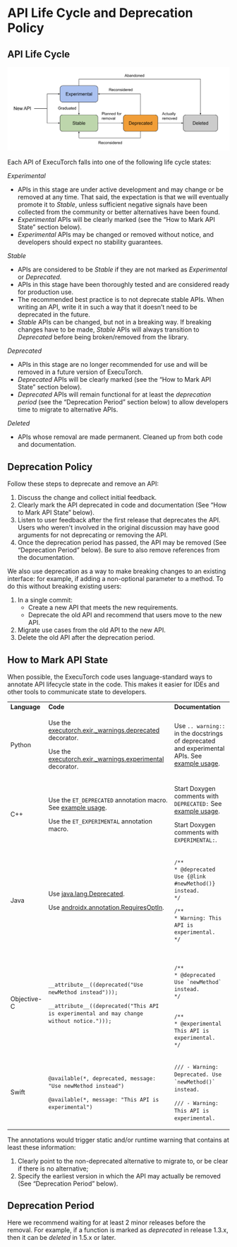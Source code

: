 # API Life Cycle and Deprecation Policy

## API Life Cycle

![name](_static/img/api_life_cycle.png)

Each API of ExecuTorch falls into one of the following life cycle states:

_Experimental_

- APIs in this stage are under active development and may change or be removed
  at any time. That said, the expectation is that we will eventually promote it
  to _Stable_, unless sufficient negative signals have been collected from the
  community or better alternatives have been found.
- _Experimental_ APIs will be clearly marked (see the “How to Mark API State”
  section below).
- _Experimental_ APIs may be changed or removed without notice, and developers
  should expect no stability guarantees.

_Stable_

- APIs are considered to be _Stable_ if they are not marked as _Experimental_ or
  _Deprecated._
- APIs in this stage have been thoroughly tested and are considered ready for
  production use.
- The recommended best practice is to not deprecate stable APIs. When writing an
  API, write it in such a way that it doesn’t need to be deprecated in the
  future.
- _Stable_ APIs can be changed, but not in a breaking way. If breaking changes
  have to be made, _Stable_ APIs will always transition to _Deprecated_ before
  being broken/removed from the library.

_Deprecated_

- APIs in this stage are no longer recommended for use and will be removed in a
  future version of ExecuTorch.
- _Deprecated_ APIs will be clearly marked (see the “How to Mark API State”
  section below).
- _Deprecated_ APIs will remain functional for at least the _deprecation period_
  (see the “Deprecation Period” section below) to allow developers time to
  migrate to alternative APIs.

_Deleted_

- APIs whose removal are made permanent. Cleaned up from both code and
  documentation.

## Deprecation Policy

Follow these steps to deprecate and remove an API:

1. Discuss the change and collect initial feedback.
2. Clearly mark the API deprecated in code and documentation (See “How to Mark
   API State” below).
3. Listen to user feedback after the first release that deprecates the API.
   Users who weren't involved in the original discussion may have good arguments
   for not deprecating or removing the API.
4. Once the deprecation period has passed, the API may be removed (See
   “Deprecation Period” below). Be sure to also remove references from the
   documentation.


We also use deprecation as a way to make breaking changes to an existing
interface: for example, if adding a non-optional parameter to a method. To do
this without breaking existing users:

1. In a single commit:
   - Create a new API that meets the new requirements.
   - Deprecate the old API and recommend that users move to the new API.
2. Migrate use cases from the old API to the new API.
3. Delete the old API after the deprecation period.

## How to Mark API State

When possible, the ExecuTorch code uses language-standard ways to annotate API
lifecycle state in the code. This makes it easier for IDEs and other tools to
communicate state to developers.

<table>
  <tr>
   <td><strong>Language</strong>
   </td>
   <td><strong>Code</strong>
   </td>
   <td><strong>Documentation</strong>
   </td>
  </tr>
  <tr>
   <td>Python
   </td>
   <td>

Use the
<a href="https://github.com/pytorch/executorch/blob/main/exir/_warnings.py">executorch.exir._warnings.deprecated</a>
decorator.

<p>
Use the
<a href="https://github.com/pytorch/executorch/blob/main/exir/_warnings.py">executorch.exir._warnings.experimental</a>
decorator.

   </td>
   <td>

Use <code>.. warning::</code> in the docstrings of deprecated and experimental
APIs. See
<a href="https://github.com/pytorch/pytorch/blob/cd8bbdc71a0258292381a7d54c8b353988d02ff4/torch/nn/utils/stateless.py#L170">example
usage</a>.

</ul>
   </td>
  </tr>
  <tr>
   <td>C++
   </td>
   <td>

Use the <code>ET_DEPRECATED</code> annotation macro. See <a href="https://github.com/pytorch/executorch/blob/8e0f856ee269b319ac4195509cf31e3f548aa0e8/runtime/executor/program.h#L81">example usage</a>.

<p>
<p>
Use the <code>ET_EXPERIMENTAL</code> annotation macro.
</ul>
   </td>
   <td>

Start Doxygen comments with <code>DEPRECATED:</code> See
<a href="https://github.com/pytorch/executorch/blob/9d859653ae916d0a72f6b2b5c5925bed38832140/runtime/executor/program.h#L139">example
usage</a>.

<p>
<p>
Start Doxygen comments with <code>EXPERIMENTAL:</code>.
   </td>
  </tr>
  <tr>
   <td>Java
   </td>
   <td>

Use <a href="https://docs.oracle.com/javase/9/docs/api/java/lang/Deprecated.html">java.lang.Deprecated</a>.

<p>
<p>

Use <a href="https://cs.android.com/androidx/platform/frameworks/support/+/androidx-main:docs/api_guidelines/annotations.md">androidx.annotation.RequiresOptIn</a>.

   </td>
   <td>
<p>
<pre><code>/**
* @deprecated Use {@link #newMethod()} instead.
*/
</code></pre>
<p>
<pre><code>/**
* Warning: This API is experimental.
*/</code></pre>
   </td>
  </tr>
  <tr>
   <td>Objective-C
   </td>
   <td>
<p>
<code>__attribute__((deprecated("Use newMethod instead")));</code>
<p>
<p>
<code>__attribute__((deprecated("This API is experimental and may change without notice.")));</code>
   </td>
   <td>
<p>
<pre><code>
/**
* @deprecated Use `newMethod` instead.
*/
</code></pre>
<p>
<pre><code>
/**
* @experimental This API is experimental.
*/</code></pre>
<p>
   </td>
  </tr>
  <tr>
   <td>Swift
   </td>
   <td>
<p>
<code>@available(*, deprecated, message: "Use newMethod instead")</code>
<p>
<p>
<code>@available(*, message: "This API is experimental")</code>
   </td>
   <td>
<p>
<code>/// - Warning: Deprecated. Use `newMethod()` instead.</code>
<p>
<code>/// - Warning: This API is experimental.</code>
   </td>
  </tr>
</table>

The annotations would trigger static and/or runtime warning that contains at
least these information:

1. Clearly point to the non-deprecated alternative to migrate to, or be clear if
   there is no alternative;
2. Specify the earliest version in which the API may actually be removed (See
   “Deprecation Period” below).

## Deprecation Period

Here we recommend waiting for at least 2 minor releases before the removal. For
example, if a function is marked as _deprecated_ in release 1.3.x, then it can
be _deleted_ in 1.5.x or later.
